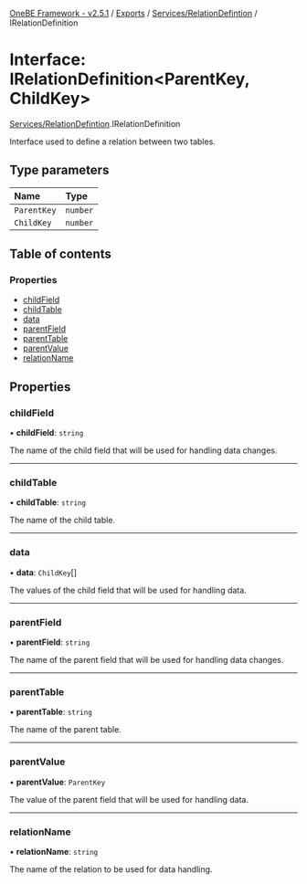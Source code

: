 [OneBE Framework - v2.5.1](../README.md) / [Exports](../modules.md) / [Services/RelationDefintion](../modules/Services_RelationDefintion.md) / IRelationDefinition

# Interface: IRelationDefinition<ParentKey, ChildKey\>

[Services/RelationDefintion](../modules/Services_RelationDefintion.md).IRelationDefinition

Interface used to define a relation between two tables.

## Type parameters

| Name | Type |
| :------ | :------ |
| `ParentKey` | `number` |
| `ChildKey` | `number` |

## Table of contents

### Properties

- [childField](Services_RelationDefintion.IRelationDefinition.md#childfield)
- [childTable](Services_RelationDefintion.IRelationDefinition.md#childtable)
- [data](Services_RelationDefintion.IRelationDefinition.md#data)
- [parentField](Services_RelationDefintion.IRelationDefinition.md#parentfield)
- [parentTable](Services_RelationDefintion.IRelationDefinition.md#parenttable)
- [parentValue](Services_RelationDefintion.IRelationDefinition.md#parentvalue)
- [relationName](Services_RelationDefintion.IRelationDefinition.md#relationname)

## Properties

### childField

• **childField**: `string`

The name of the child field that will be used for handling data changes.

___

### childTable

• **childTable**: `string`

The name of the child table.

___

### data

• **data**: `ChildKey`[]

The values of the child field that will be used for handling data.

___

### parentField

• **parentField**: `string`

The name of the parent field that will be used for handling data changes.

___

### parentTable

• **parentTable**: `string`

The name of the parent table.

___

### parentValue

• **parentValue**: `ParentKey`

The value of the parent field that will be used for handling data.

___

### relationName

• **relationName**: `string`

The name of the relation to be used for data handling.
